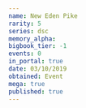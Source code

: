 ```yaml
---
name: New Eden Pike
rarity: 5
series: dsc
memory_alpha:
bigbook_tier: -1
events: 0
in_portal: true
date: 03/10/2019
obtained: Event
mega: true
published: true
---
```




